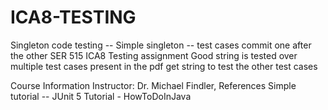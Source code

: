 # ICA8-TESTING

Singleton code testing
-- Simple singleton 
-- test cases commit one after the other
SER 515 ICA8 Testing assignment
Good string is tested over multiple test cases present in the pdf
get string to test the other test cases

Course Information
Instructor: Dr. Michael Findler,
References
Simple tutorial -- JUnit 5 Tutorial - HowToDoInJava
